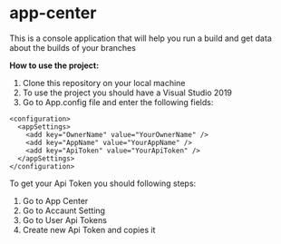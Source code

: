 # app-center

This is a console application that will help you run a build and get data about the builds of your branches  

**How to use the project:**
1. Clone this repository on your local machine
2. To use the project you should have a Visual Studio 2019
3. Go to App.config file and enter the following fields:
```
<configuration>
  <appSettings>
    <add key="OwnerName" value="YourOwnerName" />
    <add key="AppName" value="YourAppName" />
    <add key="ApiToken" value="YourApiToken" />
  </appSettings>
</configuration>
```
To get your Api Token you should following steps:
1. Go to App Center
2. Go to Accaunt Setting
3. Go to User Api Tokens
4. Create new Api Token and copies it
